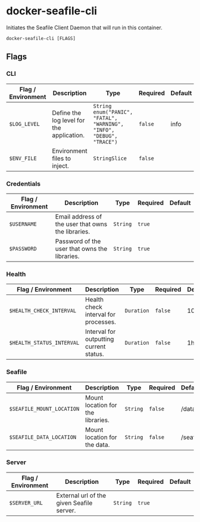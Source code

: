 # docker-seafile-cli

Initiates the Seafile Client Daemon that will run in this container.

`docker-seafile-cli [FLAGS]`

## Flags

### CLI

| Flag / Environment |  Description   |  Type    | Required | Default |
|---------------- | --------------- | --------------- |  --------------- |  --------------- |
| `$LOG_LEVEL` | Define the log level for the application.  | `String`<br/>`enum("PANIC", "FATAL", "WARNING", "INFO", "DEBUG", "TRACE")` | `false` | info |
| `$ENV_FILE` | Environment files to inject. | `StringSlice` | `false` |  |

### Credentials

| Flag / Environment |  Description   |  Type    | Required | Default |
|---------------- | --------------- | --------------- |  --------------- |  --------------- |
| `$USERNAME` | Email address of the user that owns the libraries. | `String` | `true` |  |
| `$PASSWORD` | Password of the user that owns the libraries. | `String` | `true` |  |

### Health

| Flag / Environment |  Description   |  Type    | Required | Default |
|---------------- | --------------- | --------------- |  --------------- |  --------------- |
| `$HEALTH_CHECK_INTERVAL` | Health check interval for processes. | `Duration` | `false` | 10m |
| `$HEALTH_STATUS_INTERVAL` | Interval for outputting current status. | `Duration` | `false` | 1h |

### Seafile

| Flag / Environment |  Description   |  Type    | Required | Default |
|---------------- | --------------- | --------------- |  --------------- |  --------------- |
| `$SEAFILE_MOUNT_LOCATION` | Mount location for the libraries. | `String` | `false` | /data |
| `$SEAFILE_DATA_LOCATION` | Mount location for the data. | `String` | `false` | /seafile |

### Server

| Flag / Environment |  Description   |  Type    | Required | Default |
|---------------- | --------------- | --------------- |  --------------- |  --------------- |
| `$SERVER_URL` | External url of the given Seafile server. | `String` | `true` |  |
